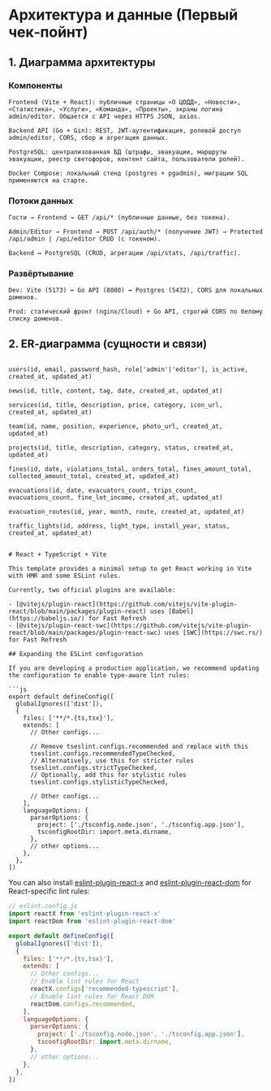 
# Архитектура и данные (Первый чек‑пойнт)

## 1. Диаграмма архитектуры

### Компоненты

```
Frontend (Vite + React): публичные страницы «О ЦОДД», «Новости», «Статистика», «Услуги», «Команда», «Проекты», экраны логина admin/editor. Общается с API через HTTPS JSON, axios.

Backend API (Go + Gin): REST, JWT‑аутентификация, ролевой доступ admin/editor, CORS, сбор и агрегация данных.

PostgreSQL: централизованная БД (штрафы, эвакуации, маршруты эвакуации, реестр светофоров, контент сайта, пользователи ролей).

Docker Compose: локальный стенд (postgres + pgadmin), миграции SQL применяются на старте.

```

### Потоки данных

```
Гости → Frontend → GET /api/* (публичные данные, без токена).

Admin/Editor → Frontend → POST /api/auth/* (получение JWT) → Protected /api/admin | /api/editor CRUD (с токеном).

Backend ↔ PostgreSQL (CRUD, агрегации /api/stats, /api/traffic).

```

### Развёртывание

```
Dev: Vite (5173) ↔ Go API (8080) ↔ Postgres (5432), CORS для локальных доменов.

Prod: статический фронт (nginx/Cloud) + Go API, строгий CORS по белому списку доменов.
```

## 2. ER‑диаграмма (сущности и связи)

```

users(id, email, password_hash, role['admin'|'editor'], is_active, created_at, updated_at)

news(id, title, content, tag, date, created_at, updated_at)

services(id, title, description, price, category, icon_url, created_at, updated_at)

team(id, name, position, experience, photo_url, created_at, updated_at)

projects(id, title, description, category, status, created_at, updated_at)

fines(id, date, violations_total, orders_total, fines_amount_total, collected_amount_total, created_at, updated_at)

evacuations(id, date, evacuators_count, trips_count, evacuations_count, fine_lot_income, created_at, updated_at)

evacuation_routes(id, year, month, route, created_at, updated_at)

traffic_lights(id, address, light_type, install_year, status, created_at, updated_at)


# React + TypeScript + Vite

This template provides a minimal setup to get React working in Vite with HMR and some ESLint rules.

Currently, two official plugins are available:

- [@vitejs/plugin-react](https://github.com/vitejs/vite-plugin-react/blob/main/packages/plugin-react) uses [Babel](https://babeljs.io/) for Fast Refresh
- [@vitejs/plugin-react-swc](https://github.com/vitejs/vite-plugin-react/blob/main/packages/plugin-react-swc) uses [SWC](https://swc.rs/) for Fast Refresh

## Expanding the ESLint configuration

If you are developing a production application, we recommend updating the configuration to enable type-aware lint rules:

```js
export default defineConfig([
  globalIgnores(['dist']),
  {
    files: ['**/*.{ts,tsx}'],
    extends: [
      // Other configs...

      // Remove tseslint.configs.recommended and replace with this
      tseslint.configs.recommendedTypeChecked,
      // Alternatively, use this for stricter rules
      tseslint.configs.strictTypeChecked,
      // Optionally, add this for stylistic rules
      tseslint.configs.stylisticTypeChecked,

      // Other configs...
    ],
    languageOptions: {
      parserOptions: {
        project: ['./tsconfig.node.json', './tsconfig.app.json'],
        tsconfigRootDir: import.meta.dirname,
      },
      // other options...
    },
  },
])
```

You can also install [eslint-plugin-react-x](https://github.com/Rel1cx/eslint-react/tree/main/packages/plugins/eslint-plugin-react-x) and [eslint-plugin-react-dom](https://github.com/Rel1cx/eslint-react/tree/main/packages/plugins/eslint-plugin-react-dom) for React-specific lint rules:

```js
// eslint.config.js
import reactX from 'eslint-plugin-react-x'
import reactDom from 'eslint-plugin-react-dom'

export default defineConfig([
  globalIgnores(['dist']),
  {
    files: ['**/*.{ts,tsx}'],
    extends: [
      // Other configs...
      // Enable lint rules for React
      reactX.configs['recommended-typescript'],
      // Enable lint rules for React DOM
      reactDom.configs.recommended,
    ],
    languageOptions: {
      parserOptions: {
        project: ['./tsconfig.node.json', './tsconfig.app.json'],
        tsconfigRootDir: import.meta.dirname,
      },
      // other options...
    },
  },
])

